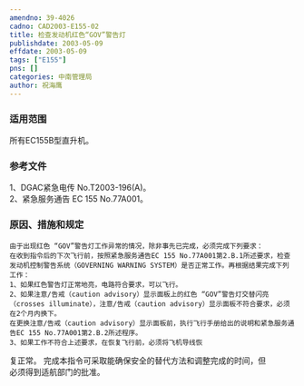```yaml
---
amendno: 39-4026  
cadno: CAD2003-E155-02  
title: 检查发动机红色“GOV”警告灯  
publishdate: 2003-05-09  
effdate: 2003-05-09  
tags: ["E155"]  
pns: []  
categories: 中南管理局  
author: 祝海鹰  
---
```

  
### 适用范围  
所有EC155B型直升机。  
  
<!--more-->  
### 参考文件  
1、DGAC紧急电传 No.T2003-196(A)。  
 2、紧急服务通告 EC 155 No.77A001。  
  
### 原因、措施和规定  
    由于出现红色 “GOV”警告灯工作异常的情况，除非事先已完成，必须完成下列要求：  
    在收到指令后的下次飞行前，按照紧急服务通告EC 155 No.77A001第2.B.1所述要求，检查发动机控制警告系统（GOVERNING WARNING SYSTEM）是否正常工作。再根据结果完成下列工作：  
    1、如果红色警告灯正常地亮，电路符合要求，可以飞行。  
    2、如果注意/告戒（caution advisory）显示面板上的红色 “GOV”警告灯交替闪亮（crosses illuminate），注意/告戒（caution advisory）显示面板不符合要求，必须在2个月内换下。  
    在更换注意/告戒（caution advisory）显示面板前，执行飞行手册给出的说明和紧急服务通告EC 155 No.77A001第2.B.2所述程序。  
    3、如果工作不符合上述要求，在恢复飞行前，必须将飞机导线恢  
  
复正常。     完成本指令可采取能确保安全的替代方法和调整完成的时间，但  
必须得到适航部门的批准。  

